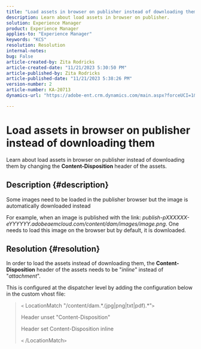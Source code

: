 ```yaml
---
title: "Load assets in browser on publisher instead of downloading them"
description: Learn about load assets in browser on publisher.
solution: Experience Manager
product: Experience Manager
applies-to: "Experience Manager"
keywords: "KCS"
resolution: Resolution
internal-notes: 
bug: False
article-created-by: Zita Rodricks
article-created-date: "11/21/2023 5:30:50 PM"
article-published-by: Zita Rodricks
article-published-date: "11/21/2023 5:38:26 PM"
version-number: 2
article-number: KA-20713
dynamics-url: "https://adobe-ent.crm.dynamics.com/main.aspx?forceUCI=1&pagetype=entityrecord&etn=knowledgearticle&id=b0e7e5b2-9388-ee11-8179-6045bd006295"

---
```

# Load assets in browser on publisher instead of downloading them


Learn about load assets in browser on publisher instead of downloading them by changing the <b>Content-Disposition</b> header of the assets.

## Description {#description}


Some images need to be loaded in the publisher browser but the image is automatically downloaded instead

For example, when an image is published with the link: *publish-pXXXXXX-eYYYYYY.adobeaemcloud.com/content/dam/images/image.png*. One needs to load this image on the browser but by default, it is downloaded.


## Resolution {#resolution}


In order to load the assets instead of downloading them, the <b>Content-Disposition</b> header of the assets needs to be "*inline*" instead of "*attachment*".

This is configured at the dispatcher level by adding the configuration below in the custom vhost file:




> `<` LocationMatch "\/content\/dam.\*\.(jpg|png|txt|pdf).\*"`>`
> 
> Header unset "Content-Disposition"
> 
> Header set Content-Disposition inline
> 
> `<` /LocationMatch`>`





